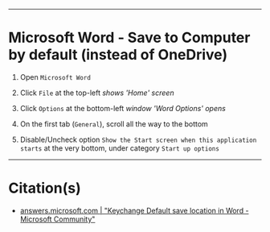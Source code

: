 
***
# Microsoft Word - Save to Computer by default (instead of OneDrive)

1. Open `Microsoft Word`

2. Click `File` at the top-left   *shows 'Home' screen*

3. Click `Options` at the bottom-left   *window 'Word Options' opens*

4. On the first tab (`General`), scroll all the way to the bottom

5. Disable/Uncheck option `Show the Start screen when this application starts` at the very bottom, under category `Start up options`


***
# Citation(s)
- [answers.microsoft.com  |  "Keychange Default save location in Word - Microsoft Community"](https://answers.microsoft.com/en-us/msoffice/forum/all/change-default-save-location-in-word/26bd20ec-c22b-4b5e-a1f3-77ff893c7f78)
